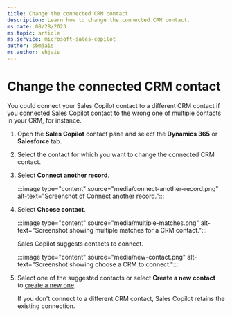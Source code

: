 ```yaml
---
title: Change the connected CRM contact
description: Learn how to change the connected CRM contact.
ms.date: 08/28/2023
ms.topic: article
ms.service: microsoft-sales-copilot
author: sbmjais
ms.author: shjais
---
```


# Change the connected CRM contact

You could connect your Sales Copilot contact to a different CRM contact if you connected Sales Copilot contact to the wrong one of multiple contacts in your CRM, for instance.

1. Open the **Sales Copilot** contact pane and select the **Dynamics 365** or **Salesforce** tab.

1. Select the contact for which you want to change the connected CRM contact.

1. Select **Connect another record**.

   :::image type="content" source="media/connect-another-record.png" alt-text="Screenshot of Connect another record.":::

1. Select **Choose contact**.

   :::image type="content" source="media/multiple-matches.png" alt-text="Screenshot showing multiple matches for a CRM contact.":::

   Sales Copilot suggests contacts to connect.

   :::image type="content" source="media/new-contact.png" alt-text="Screenshot showing choose a CRM to connect.":::

1. Select one of the suggested contacts or select **Create a new contact** to [create a new one](create-contact-crm-sales-copilot.md).

    If you don't connect to a different CRM contact, Sales Copilot retains the existing connection.
